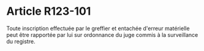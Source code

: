 # Article R123-101

Toute inscription effectuée par le greffier et entachée d'erreur matérielle peut être rapportée par lui sur ordonnance du juge commis à la surveillance du registre.